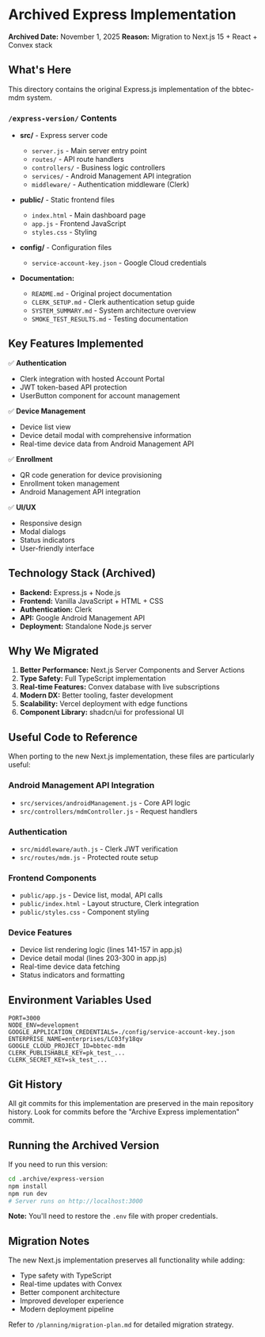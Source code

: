 # Archived Express Implementation

**Archived Date:** November 1, 2025
**Reason:** Migration to Next.js 15 + React + Convex stack

## What's Here

This directory contains the original Express.js implementation of the bbtec-mdm system.

### `/express-version/` Contents

- **src/** - Express server code
  - `server.js` - Main server entry point
  - `routes/` - API route handlers
  - `controllers/` - Business logic controllers
  - `services/` - Android Management API integration
  - `middleware/` - Authentication middleware (Clerk)

- **public/** - Static frontend files
  - `index.html` - Main dashboard page
  - `app.js` - Frontend JavaScript
  - `styles.css` - Styling

- **config/** - Configuration files
  - `service-account-key.json` - Google Cloud credentials

- **Documentation:**
  - `README.md` - Original project documentation
  - `CLERK_SETUP.md` - Clerk authentication setup guide
  - `SYSTEM_SUMMARY.md` - System architecture overview
  - `SMOKE_TEST_RESULTS.md` - Testing documentation

## Key Features Implemented

✅ **Authentication**
- Clerk integration with hosted Account Portal
- JWT token-based API protection
- UserButton component for account management

✅ **Device Management**
- Device list view
- Device detail modal with comprehensive information
- Real-time device data from Android Management API

✅ **Enrollment**
- QR code generation for device provisioning
- Enrollment token management
- Android Management API integration

✅ **UI/UX**
- Responsive design
- Modal dialogs
- Status indicators
- User-friendly interface

## Technology Stack (Archived)

- **Backend:** Express.js + Node.js
- **Frontend:** Vanilla JavaScript + HTML + CSS
- **Authentication:** Clerk
- **API:** Google Android Management API
- **Deployment:** Standalone Node.js server

## Why We Migrated

1. **Better Performance:** Next.js Server Components and Server Actions
2. **Type Safety:** Full TypeScript implementation
3. **Real-time Features:** Convex database with live subscriptions
4. **Modern DX:** Better tooling, faster development
5. **Scalability:** Vercel deployment with edge functions
6. **Component Library:** shadcn/ui for professional UI

## Useful Code to Reference

When porting to the new Next.js implementation, these files are particularly useful:

### Android Management API Integration
- `src/services/androidManagement.js` - Core API logic
- `src/controllers/mdmController.js` - Request handlers

### Authentication
- `src/middleware/auth.js` - Clerk JWT verification
- `src/routes/mdm.js` - Protected route setup

### Frontend Components
- `public/app.js` - Device list, modal, API calls
- `public/index.html` - Layout structure, Clerk integration
- `public/styles.css` - Component styling

### Device Features
- Device list rendering logic (lines 141-157 in app.js)
- Device detail modal (lines 203-300 in app.js)
- Real-time device data fetching
- Status indicators and formatting

## Environment Variables Used

```env
PORT=3000
NODE_ENV=development
GOOGLE_APPLICATION_CREDENTIALS=./config/service-account-key.json
ENTERPRISE_NAME=enterprises/LC03fy18qv
GOOGLE_CLOUD_PROJECT_ID=bbtec-mdm
CLERK_PUBLISHABLE_KEY=pk_test_...
CLERK_SECRET_KEY=sk_test_...
```

## Git History

All git commits for this implementation are preserved in the main repository history.
Look for commits before the "Archive Express implementation" commit.

## Running the Archived Version

If you need to run this version:

```bash
cd .archive/express-version
npm install
npm run dev
# Server runs on http://localhost:3000
```

**Note:** You'll need to restore the `.env` file with proper credentials.

## Migration Notes

The new Next.js implementation preserves all functionality while adding:
- Type safety with TypeScript
- Real-time updates with Convex
- Better component architecture
- Improved developer experience
- Modern deployment pipeline

Refer to `/planning/migration-plan.md` for detailed migration strategy.

